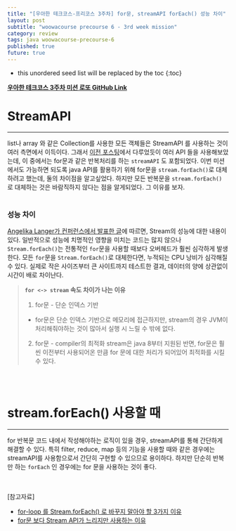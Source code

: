 ```yaml
---
title: "[우아한 테크코스-프리코스 3주차] for문, streamAPI forEach() 성능 차이"
layout: post
subtitle: "woowacourse precourse 6 - 3rd week mission"
category: review
tags: java woowacourse-precourse-6
published: true
future: true
---
```


<!--more-->

* this unordered seed list will be replaced by the toc
{:toc}



**[우아한 테크코스 3주차 미션 로또 GitHub Link](https://github.com/woowacourse-precourse/java-lotto-6)**

# StreamAPI 
***
list나 array 와 같은 Collection를 사용한 모든 객체들은 StreamAPI 를 사용하는 것이 여러 측면에서 이득이다. 그래서 [이전 포스팅](https://hye807n.github.io/review/woowacourse-precourse-6-java-racing-car(5).html)에서 다루었듯이 여러 API 들을 사용해보았는데, 이 중에서는 for문과 같은 반복처리를 하는 `streamAPI` 도 포함되었다.
이번 미션에서도 가능하면 되도록 java API를 활용하기 위해 for문을 `stream.forEach()`로 대체하려고 했는데, 둘의 차이점을 알고싶었다.
하지만 모든 반복문을 `stream.forEach()` 로 대체하는 것은 바람직하지 않다는 점을 알게되었다. 그 이유를 보자.
<br/>
<br/>

### 성능 차이
[Angelika Langer가 컨퍼런스에서 발표한 글](https://devm.io/java/java-performance-tutorial-how-fast-are-the-java-8-streams-118830)에 따르면, Stream의 성능에 대한 내용이 있다.
일반적으로 성능에 치명적인 영향을 미치는 코드는 많지 않으나 `Stream.forEach()`는 전통적인 `for`문을 사용할 때보다 오버헤드가 훨씬 심각하게 발생한다.
모든 `for`문을 `Stream.forEach()`로 대체한다면, 누적되는 CPU 낭비가 심각해질 수 있다. 실제로 작은 사이즈부터 큰 사이트까지 테스트한 결과, 데이터의 양에 상관없이 시간이 배로 차이난다.
<br/>

> **`for <-> stream` 속도 차이가 나는 이유**
> 1. for문 - 단순 인덱스 기반
> * for문은 단순 인덱스 기반으로 메모리에 접근하지만, stream의 경우 JVM이 처리해줘야하는 것이 많아서 실행 시 느릴 수 밖에 없다.
> 2. for문 - compiler의 최적화
> stream은 java 8부터 지원된 반면, for문은 훨씬 이전부터 사용되어온 만큼 for 문에 대한 처리가 되어있어 최적화를 시킬 수 있다.
<br/>
<br/>

# stream.forEach() 사용할 때
***
for 반복문 코드 내에서 작성해야하는 로직이 있을 경우, streamAPI를 통해 간단하게 해결할 수 있다. 특히 filter, reduce, map 등의 기능을 사용할 때와 같은 경우에는 streamAPI를 사용함으로서 간단히 구현할 수 있으므로 용이하다.
하지만 단순히 반복만 하는 `forEach` 인 경우에는 for 문을 사용하는 것이 좋다.
<br/>
<br/>
<br/>

[참고자료]<br/>
* [for-loop 를 Stream.forEach() 로 바꾸지 말아야 할 3가지 이유](https://homoefficio.github.io/2016/06/26/for-loop-%EB%A5%BC-Stream-forEach-%EB%A1%9C-%EB%B0%94%EA%BE%B8%EC%A7%80-%EB%A7%90%EC%95%84%EC%95%BC-%ED%95%A0-3%EA%B0%80%EC%A7%80-%EC%9D%B4%EC%9C%A0/)
* [for문 보다 Stream API가 느리지만 사용하는 이유](https://pamyferret.tistory.com/49)